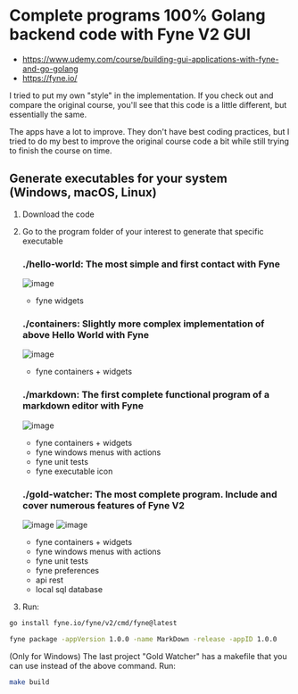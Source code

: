# Complete programs 100% Golang backend code with Fyne V2 GUI
* https://www.udemy.com/course/building-gui-applications-with-fyne-and-go-golang
* https://fyne.io/

I tried to put my own "style" in the implementation. If you check out and compare the original course, you'll see that this code is a little different, but essentially the same.

The apps have a lot to improve. They don't have best coding practices, but I tried to do my best to improve the original course code a bit while still trying to finish the course on time.

## Generate executables for your system (Windows, macOS, Linux)

1) Download the code
2) Go to the program folder of your interest to generate that specific executable
    ### ./hello-world: The most simple and first contact with Fyne
    ![image](https://github.com/Agustincou/fyne-demo/assets/12106476/1adef7d5-adfa-4b35-a658-7f6f433ed63b)
    * fyne widgets
    
    ### ./containers: Slightly more complex implementation of above Hello World with Fyne
    ![image](https://github.com/Agustincou/fyne-demo/assets/12106476/bb28a4d0-d6db-4d8e-b57f-f893a1891b17)
    * fyne containers + widgets
    
    ### ./markdown: The first complete functional program of a markdown editor with Fyne
    ![image](https://github.com/Agustincou/fyne-demo/assets/12106476/35db1d87-5c00-4dea-87db-a7dfb066daca)
    * fyne containers + widgets
    * fyne windows menus with actions
    * fyne unit tests
    * fyne executable icon

    ### ./gold-watcher: The most complete program. Include and cover numerous features of Fyne V2
    ![image](https://github.com/Agustincou/fyne-demo/assets/12106476/2e0a0bdf-0cbc-4def-b855-513be9741d39)
    ![image](https://github.com/Agustincou/fyne-demo/assets/12106476/98925007-24d7-4fa0-886b-2e23e5c8d764)
    * fyne containers + widgets
    * fyne windows menus with actions
    * fyne unit tests
    * fyne preferences
    * api rest
    * local sql database

3) Run:
```sh
go install fyne.io/fyne/v2/cmd/fyne@latest
```
```sh
fyne package -appVersion 1.0.0 -name MarkDown -release -appID 1.0.0
```
(Only for Windows) The last project "Gold Watcher" has a makefile that you can use instead of the above command. Run:
```sh
make build
```
